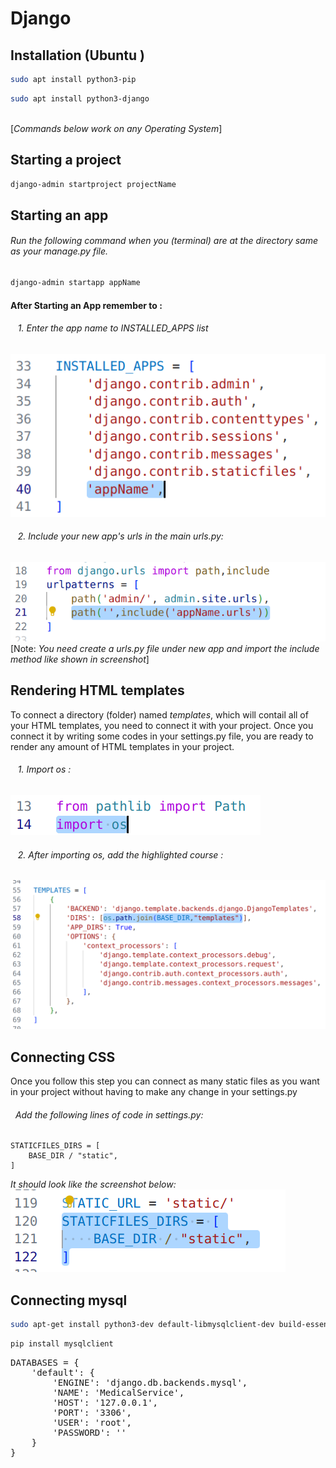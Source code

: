 # Django
## Installation (Ubuntu )
```bash 
sudo apt install python3-pip
``` 
```bash
sudo apt install python3-django
```
\
[*Commands below work on any Operating System*]
## Starting a project 
```bash 
django-admin startproject projectName
```
## Starting an app
###### Run the following command when you (terminal) are at the directory same as your manage.py file. 
```bash 
django-admin startapp appName
```
#### After Starting an App remember to :

 ###### &nbsp;&nbsp; 1. Enter the app name to INSTALLED_APPS list
 ![alt text](image-5.png)
###### &nbsp;&nbsp; 2. Include your new app's urls in the main urls.py:
![alt text](image-6.png)
[Note: *You need create a urls.py file under new app and import the include method like shown in screenshot*]
## Rendering HTML templates
To connect a directory (folder) named *templates*, which will contail all of your HTML templates, you need to connect it with your project. Once you connect it by writing some codes in your settings.py file, you are ready to render any amount of HTML templates in your project.
###### &nbsp;&nbsp; 1. Import os :
![alt text](image-4.png)
###### &nbsp;&nbsp; 2. After importing os, add the highlighted course :
![alt text](image-3.png)
## Connecting CSS 
Once you follow this step you can connect as many static files as you want in your project without having to make any change in your settings.py 
###### &nbsp;&nbsp;Add the following lines of code in settings.py:
```
STATICFILES_DIRS = [
    BASE_DIR / "static",
]
```
*It should look like the screenshot below:*
![alt text](image-7.png)

## Connecting mysql
```bash
sudo apt-get install python3-dev default-libmysqlclient-dev build-essential pkg-config
```
```bash
pip install mysqlclient
```
<pre>DATABASES = {
    'default': {
        'ENGINE': 'django.db.backends.mysql',
        'NAME': 'MedicalService',
        'HOST': '127.0.0.1',
        'PORT': '3306',
        'USER': 'root',
        'PASSWORD': ''
    }
}</pre>
